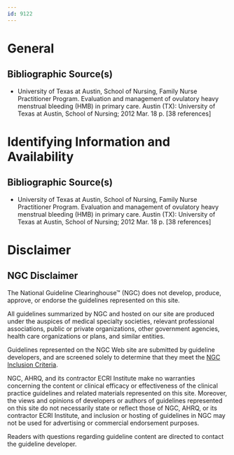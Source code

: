 ```yaml
---
id: 9122
---
```


# General

## Bibliographic Source(s)

- University of Texas at Austin, School of Nursing, Family Nurse Practitioner Program. Evaluation and management of ovulatory heavy menstrual bleeding (HMB) in primary care. Austin (TX): University of Texas at Austin, School of Nursing; 2012 Mar. 18 p. [38 references]

# Identifying Information and Availability

## Bibliographic Source(s)

- University of Texas at Austin, School of Nursing, Family Nurse Practitioner Program. Evaluation and management of ovulatory heavy menstrual bleeding (HMB) in primary care. Austin (TX): University of Texas at Austin, School of Nursing; 2012 Mar. 18 p. [38 references]

# Disclaimer

## NGC Disclaimer

The National Guideline Clearinghouse™ (NGC) does not develop, produce, approve, or endorse the guidelines represented on this site.

All guidelines summarized by NGC and hosted on our site are produced under the auspices of medical specialty societies, relevant professional associations, public or private organizations, other government agencies, health care organizations or plans, and similar entities.

Guidelines represented on the NGC Web site are submitted by guideline developers, and are screened solely to determine that they meet the [NGC Inclusion Criteria](/help-and-about/summaries/inclusion-criteria).

NGC, AHRQ, and its contractor ECRI Institute make no warranties concerning the content or clinical efficacy or effectiveness of the clinical practice guidelines and related materials represented on this site. Moreover, the views and opinions of developers or authors of guidelines represented on this site do not necessarily state or reflect those of NGC, AHRQ, or its contractor ECRI Institute, and inclusion or hosting of guidelines in NGC may not be used for advertising or commercial endorsement purposes.

Readers with questions regarding guideline content are directed to contact the guideline developer.

